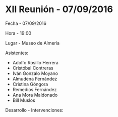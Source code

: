 # XII Reunión - 07/09/2016

Fecha - 07/09/2016

Hora  - 19:00

Lugar - Museo de Almería

Asistentes:
* Adolfo Rosillo Herrera
* Cristóbal Contreras
* Iván Gonzalo Moyano
* Almudena Fernández
* Cristina Góngora
* Remedios Fernández
* Ana Mora Maldonado
* Bill Muslos

Desarrollo - Intervenciones:


